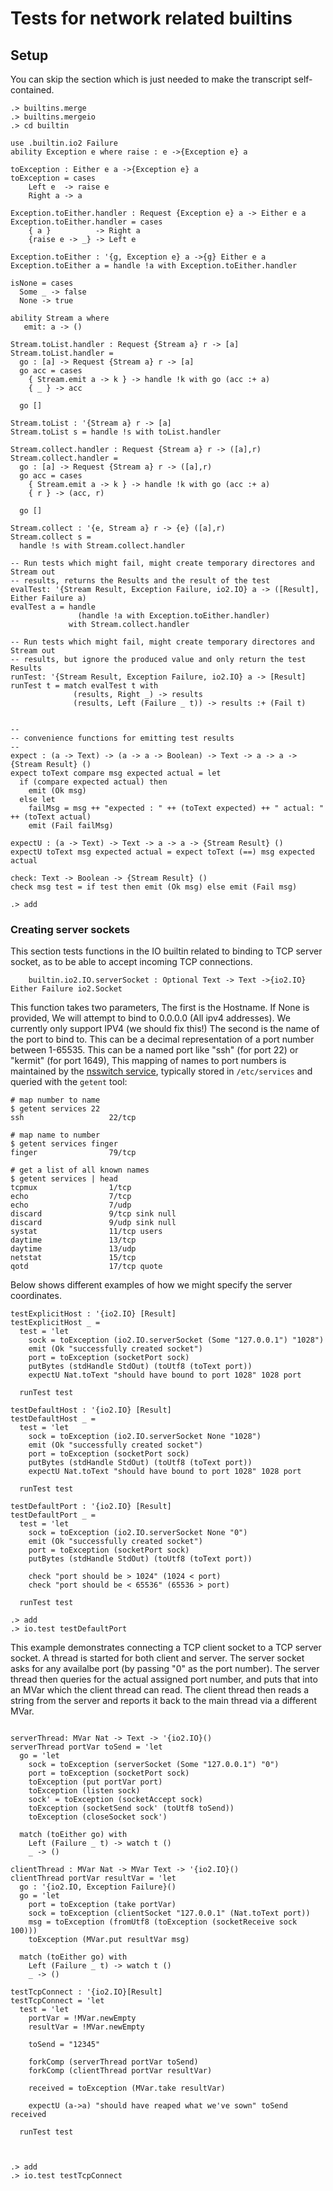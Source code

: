 # Tests for network related builtins

## Setup

You can skip the section which is just needed to make the transcript self-contained.

```ucm:hide
.> builtins.merge
.> builtins.mergeio
.> cd builtin
```

```unison:hide
use .builtin.io2 Failure
ability Exception e where raise : e ->{Exception e} a

toException : Either e a ->{Exception e} a
toException = cases
    Left e  -> raise e
    Right a -> a

Exception.toEither.handler : Request {Exception e} a -> Either e a
Exception.toEither.handler = cases
    { a }          -> Right a
    {raise e -> _} -> Left e

Exception.toEither : '{g, Exception e} a ->{g} Either e a
Exception.toEither a = handle !a with Exception.toEither.handler

isNone = cases
  Some _ -> false
  None -> true

ability Stream a where
   emit: a -> ()

Stream.toList.handler : Request {Stream a} r -> [a]
Stream.toList.handler =
  go : [a] -> Request {Stream a} r -> [a]
  go acc = cases
    { Stream.emit a -> k } -> handle !k with go (acc :+ a)
    { _ } -> acc

  go []

Stream.toList : '{Stream a} r -> [a]
Stream.toList s = handle !s with toList.handler

Stream.collect.handler : Request {Stream a} r -> ([a],r)
Stream.collect.handler =
  go : [a] -> Request {Stream a} r -> ([a],r)
  go acc = cases
    { Stream.emit a -> k } -> handle !k with go (acc :+ a)
    { r } -> (acc, r)

  go []

Stream.collect : '{e, Stream a} r -> {e} ([a],r)
Stream.collect s =
  handle !s with Stream.collect.handler

-- Run tests which might fail, might create temporary directores and Stream out
-- results, returns the Results and the result of the test
evalTest: '{Stream Result, Exception Failure, io2.IO} a -> ([Result], Either Failure a)
evalTest a = handle
               (handle !a with Exception.toEither.handler)
             with Stream.collect.handler

-- Run tests which might fail, might create temporary directores and Stream out
-- results, but ignore the produced value and only return the test Results
runTest: '{Stream Result, Exception Failure, io2.IO} a -> [Result]
runTest t = match evalTest t with
              (results, Right _) -> results
              (results, Left (Failure _ t)) -> results :+ (Fail t)


--
-- convenience functions for emitting test results
--
expect : (a -> Text) -> (a -> a -> Boolean) -> Text -> a -> a -> {Stream Result} ()
expect toText compare msg expected actual = let
  if (compare expected actual) then 
    emit (Ok msg) 
  else let
    failMsg = msg ++ "expected : " ++ (toText expected) ++ " actual: " ++ (toText actual)
    emit (Fail failMsg)

expectU : (a -> Text) -> Text -> a -> a -> {Stream Result} ()
expectU toText msg expected actual = expect toText (==) msg expected actual

check: Text -> Boolean -> {Stream Result} ()
check msg test = if test then emit (Ok msg) else emit (Fail msg)
```
```ucm:hide
.> add
```

### Creating server sockets

This section tests functions in the IO builtin related to binding to
TCP server socket, as to be able to accept incoming TCP connections.

```
    builtin.io2.IO.serverSocket : Optional Text -> Text ->{io2.IO} Either Failure io2.Socket
```
This function takes two parameters, The first is the Hostname. If None
is provided, We will attempt to bind to 0.0.0.0 (All ipv4
addresses). We currently only support IPV4 (we should fix this!)
The second is the name of the port to bind to. This can be
a decimal representation of a port number between 1-65535. This can be
a named port like "ssh" (for port 22) or "kermit" (for port 1649),
This mapping of names to port numbers is maintained by the [nsswitch
service](https://en.wikipedia.org/wiki/Name_Service_Switch), typically
stored in `/etc/services` and queried with the `getent` tool:

    # map number to name
    $ getent services 22
    ssh                   22/tcp
    
    # map name to number
    $ getent services finger
    finger                79/tcp
    
    # get a list of all known names
    $ getent services | head
    tcpmux                1/tcp
    echo                  7/tcp
    echo                  7/udp
    discard               9/tcp sink null
    discard               9/udp sink null
    systat                11/tcp users
    daytime               13/tcp
    daytime               13/udp
    netstat               15/tcp
    qotd                  17/tcp quote

Below shows different examples of how we might specify the server coordinates.

``` unison
testExplicitHost : '{io2.IO} [Result]
testExplicitHost _ = 
  test = 'let
    sock = toException (io2.IO.serverSocket (Some "127.0.0.1") "1028")
    emit (Ok "successfully created socket")
    port = toException (socketPort sock)
    putBytes (stdHandle StdOut) (toUtf8 (toText port))
    expectU Nat.toText "should have bound to port 1028" 1028 port 

  runTest test

testDefaultHost : '{io2.IO} [Result]
testDefaultHost _ = 
  test = 'let
    sock = toException (io2.IO.serverSocket None "1028")
    emit (Ok "successfully created socket")
    port = toException (socketPort sock)
    putBytes (stdHandle StdOut) (toUtf8 (toText port))
    expectU Nat.toText "should have bound to port 1028" 1028 port 

  runTest test

testDefaultPort : '{io2.IO} [Result]
testDefaultPort _ = 
  test = 'let
    sock = toException (io2.IO.serverSocket None "0")
    emit (Ok "successfully created socket")
    port = toException (socketPort sock)
    putBytes (stdHandle StdOut) (toUtf8 (toText port))
    
    check "port should be > 1024" (1024 < port)
    check "port should be < 65536" (65536 > port)

  runTest test
```
```ucm
.> add
.> io.test testDefaultPort
```

This example demonstrates connecting a TCP client socket to a TCP server socket. A thread is started for both client and server. The server socket asks for any availalbe port (by passing "0" as the port number). The server thread then queries for the actual assigned port number, and puts that into an MVar which the client thread can read. The client thread then reads a string from the server and reports it back to the main thread via a different MVar.

```unison

serverThread: MVar Nat -> Text -> '{io2.IO}()
serverThread portVar toSend = 'let
  go = 'let
    sock = toException (serverSocket (Some "127.0.0.1") "0")
    port = toException (socketPort sock)
    toException (put portVar port)
    toException (listen sock)
    sock' = toException (socketAccept sock)
    toException (socketSend sock' (toUtf8 toSend))
    toException (closeSocket sock')

  match (toEither go) with 
    Left (Failure _ t) -> watch t ()
    _ -> ()

clientThread : MVar Nat -> MVar Text -> '{io2.IO}()
clientThread portVar resultVar = 'let
  go : '{io2.IO, Exception Failure}()
  go = 'let
    port = toException (take portVar)
    sock = toException (clientSocket "127.0.0.1" (Nat.toText port))
    msg = toException (fromUtf8 (toException (socketReceive sock 100)))
    toException (MVar.put resultVar msg)

  match (toEither go) with
    Left (Failure _ t) -> watch t ()
    _ -> ()

testTcpConnect : '{io2.IO}[Result]
testTcpConnect = 'let 
  test = 'let
    portVar = !MVar.newEmpty
    resultVar = !MVar.newEmpty
    
    toSend = "12345"

    forkComp (serverThread portVar toSend)
    forkComp (clientThread portVar resultVar)
    
    received = toException (MVar.take resultVar)

    expectU (a->a) "should have reaped what we've sown" toSend received
    
  runTest test
    
```
```ucm 

.> add
.> io.test testTcpConnect
```
